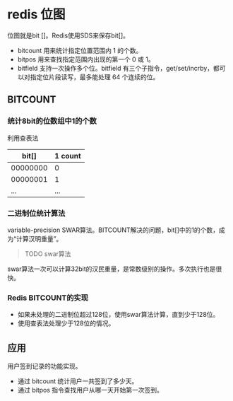 # redis 位图
位图就是bit []。Redis使用SDS来保存bit[]。
- bitcount 用来统计指定位置范围内 1 的个数。
- bitpos 用来查找指定范围内出现的第一个 0 或 1。
- bitfield 支持一次操作多个位。bitfield 有三个子指令，get/set/incrby，都可以对指定位片段读写，最多能处理 64 个连续的位。

## BITCOUNT
### 统计8bit的位数组中1的个数
利用查表法

|bit[]|1 count|
|---|---|
|00000000|0|
|00000001|1|
|...|...|

### 二进制位统计算法
variable-precision SWAR算法。BITCOUNT解决的问题，bit[]中的1的个数，成为“计算汉明重量”。
> TODO swar算法

swar算法一次可以计算32bit的汉民重量，是常数级别的操作。多次执行也是很快。

### Redis BITCOUNT的实现
- 如果未处理的二进制位超过128位，使用swar算法计算，直到少于128位。
- 使用查表法处理少于128位的情况。

## 应用
用户签到记录的功能实现。
- 通过 bitcount 统计用户一共签到了多少天。
- 通过 bitpos 指令查找用户从哪一天开始第一次签到。